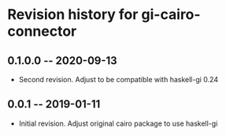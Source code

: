 # Revision history for gi-cairo-connector

## 0.1.0.0  -- 2020-09-13

* Second revision. Adjust to be compatible with haskell-gi 0.24

## 0.0.1    -- 2019-01-11

* Initial revision. Adjust original cairo package to use haskell-gi
